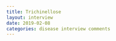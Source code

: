 ```yaml
---
title: Trichinellose
layout: interview
date: 2019-02-08
categories: disease interview comments
---
```

